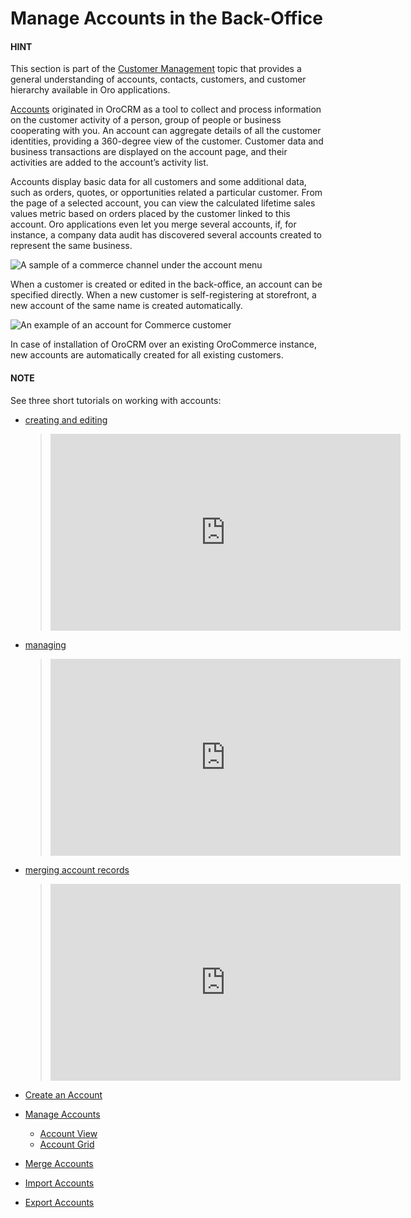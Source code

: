 <a id="user-guide-common-features-accounts"></a>

<a id="user-guide-accounts"></a>

# Manage Accounts in the Back-Office

#### HINT
This section is part of the [Customer Management](../../../concept-guides/customers/index.md#concept-guide-customers) topic that provides a general understanding of accounts, contacts, customers, and customer hierarchy available in Oro applications.

[Accounts](../../../glossary.md#term-Account) originated in OroCRM as a tool to collect and process information on the customer activity of a person, group of people or business cooperating with
you. An account can aggregate details of all the customer identities, providing a 360-degree view of the customer. Customer data and business transactions are displayed on the account page, and their activities are added to the account’s activity list.

Accounts display basic data for all customers and some additional data, such as orders, quotes, or opportunities related a particular customer. From the page of a selected account, you can view the calculated lifetime sales values metric based on orders placed by the customer linked to this account. Oro applications even let you merge several accounts, if, for instance, a company data audit has discovered several accounts created to represent the same business.

![A sample of a commerce channel under the account menu](user/img/customers/accounts/account_commerce_customer.png)

When a customer is created or edited in the back-office, an account can be specified directly. When a new customer is self-registering at storefront, a new account of the same name is created automatically.

![An example of an account for Commerce customer](user/img/customers/accounts/account.png)

In case of installation of OroCRM over an existing OroCommerce instance, new accounts are automatically created for all existing customers.

<!-- You can specify the strategy for account creation in **System Configuration > Integrations > CRM and Commerce**: -->
<!-- Create a single account for the entire customer hierarchy, or -->
<!-- Create a separate account for every customer regardless of their parent-child relations with other customers. -->
<!-- These options can be changed any time with customers re-related to accounts accordingly. -->
<!-- .. image:: /user/img/customers/accounts/config_commerce_integration.png    :alt: System configuration settings for CRM and Commerce -->

#### NOTE
See three short tutorials on working with accounts:

* <a href="https://academy.oroinc.com/media-library/22093" target="_blank">creating and editing</a>
  > <iframe width="560" height="315" src="https://www.youtube.com/embed/00Vz_mkbeTE" frameborder="0" allowfullscreen></iframe>
* <a href="https://academy.oroinc.com/media-library/22095" target="_blank">managing</a>
  > <iframe width="560" height="315" src="https://www.youtube.com/embed/5FEyHWr-jQY" frameborder="0" allowfullscreen></iframe>
* <a href="https://academy.oroinc.com/media-library/merge-account-records-2" target="_blank">merging account records</a>
  > <iframe width="560" height="315" src="https://www.youtube.com/embed/x-LwwCQfwGQ" frameborder="0" allowfullscreen></iframe>

* [Create an Account](create.md)
* [Manage Accounts](manage.md)
  * [Account View](manage.md#account-view)
  * [Account Grid](manage.md#account-grid)
* [Merge Accounts](merge.md)
* [Import Accounts](import.md)
* [Export Accounts](export.md)
